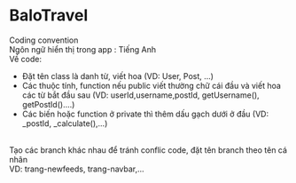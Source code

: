 # BaloTravel

Coding convention <br>
Ngôn ngữ hiển thị trong app : Tiếng Anh <br>
Về code: <br>
 - Đặt tên class là danh từ, viết hoa (VD: User, Post, ...)
 - Các thuộc tính, function nếu public viết thường chữ cái đầu và viết hoa các từ bắt đầu sau (VD: userId,username,postId, getUsername(), getPostId()....)
 - Các biến hoặc function ở private thì thêm dấu gạch dưới ở đầu (VD: _postId, _calculate(),...)
<br>
Tạo các branch khác nhau để tránh conflic code, đặt tên branch theo tên cá nhân <br>
VD: trang-newfeeds, trang-navbar,...
